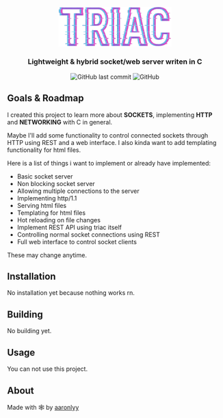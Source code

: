 <p align="center">
  <img src=".\assets/logo.png" alt="triac logo" width="264">
</p>

<h3 align="center">Lightweight & hybrid socket/web server writen in C</h3>

<p align="center">
  <img alt="GitHub last commit" src="https://img.shields.io/github/last-commit/aaronlyy/triac">
  <img alt="GitHub" src="https://img.shields.io/github/license/aaronlyy/triac">
</p>

## Goals & Roadmap
I created this project to learn more about **SOCKETS**, implementing **HTTP** and **NETWORKING** with C in general.

Maybe I'll add some functionality to control connected sockets through HTTP using REST and a web interface. I also kinda want to add templating functionality for html files.

Here is a list of things i want to implement or already have implemented:
- Basic socket server
- Non blocking socket server
- Allowing multiple connections to the server
- Implementing http/1.1
- Serving html files
- Templating for html files
- Hot reloading on file changes
- Implement REST API using triac itself
- Controlling normal socket connections using REST
- Full web interface to control socket clients

These may change anytime.

## Installation
No installation yet because nothing works rn.

## Building
No building yet.

## Usage
You can not use this project.

## About
Made with 🕸️ by [aaronlyy](https://github.com/aaronlyy)